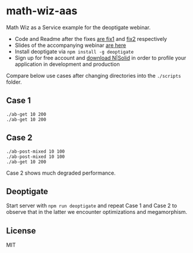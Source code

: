 # math-wiz-aas

Math Wiz as a Service example for the deoptigate webinar.

- Code and Readme after the fixes [are
  fix1](https://github.com/thlorenz/math-wiz-aas/tree/fix1) and [
  fix2](https://github.com/thlorenz/math-wiz-aas/tree/fix2) respectively
- Slides of the accompanying webinar [are
  here](https://github.com/thlorenz/math-wiz-aas/raw/gh-pages/NSolid.And.Deoptigate.pdf)
- Install deoptigate via `npm install -g deoptigate`
- Sign up for free account and [download N|Solid](https://nodesource.com/products/nsolid) in
  order to profile your application in development and production

Compare below use cases after changing directories into the `./scripts` folder.

## Case 1

```
./ab-get 10 200
./ab-get 10 200
```

## Case 2

```
./ab-post-mixed 10 100
./ab-post-mixed 10 100
./ab-get 10 200
```

Case 2 shows much degraded performance.

## Deoptigate

Start server with `npm run deoptigate` and repeat Case 1 and Case 2 to observe that in the
latter we encounter optimizations and megamorphism.

## License

MIT

